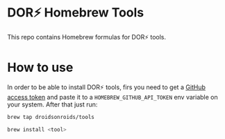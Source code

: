 # DOR⚡️ Homebrew Tools

This repo contains Homebrew formulas for DOR⚡️ tools.

# How to use

In order to be able to install DOR⚡️ tools, firs you need to get a [GitHub access token](https://docs.github.com/en/authentication/keeping-your-account-and-data-secure/creating-a-personal-access-token) and paste it to a `HOMEBREW_GITHUB_API_TOKEN` env variable on your system. After that just run:

```sh
brew tap droidsonroids/tools

brew install <tool>
```